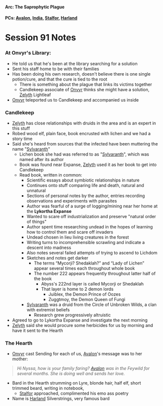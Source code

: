 #### Arc: The Saprophytic Plague
#### PCs: [Avalon](PCs/Current/Avalon.md), [India](PCs/Current/India.md), [Stalfor](PCs/Current/Stalfor.md), [Harland](PCs/Current/Harland.md)

# Session 91 Notes
### At Onvyr's Library:
- He told us that he's been at the library searching for a solution
- Sent his staff home to be with their families
- Has been doing his own research, doesn't believe there is one single potion/cure, and that the cure is tied to the root
	- There is something about the plague that links its victims together
	- Candlekeep associate of [Onvyr](NPCs/Living/Onvyr.md) thinks she might have a solution, [Zelyth](Zelyth.md) Lightleaf
- [Onvyr](NPCs/Living/Onvyr.md) teleported us to Candlekeep and accompanied us inside

### Candlekeep
- [Zelyth](Zelyth.md) has close relationships with druids in the area and is an expert in this stuff
- Robed wood elf, plain face, book encrusted with lichen and we had a story time
- Said she's heard from sources that the infected have been muttering the name "[Sylvaranth](NPCs/Deceased/Aerryn.md)"
	- Lichen book she had was referred to as "[Sylvaranth](NPCs/Deceased/Aerryn.md)", which was named after its author
	- Book was found near Expanse, [Zelyth](Zelyth.md) used it as her book to get into Candlekeep
	- Read book, written in common:
		- Scientific essays about symbiotic relationships in nature
		- Continues onto stuff comparing life and death, natural and unnatural
		- Sections of personal notes by the author, entries recording observations and experiments with parasites
		- Author was fearful of a surge of logging/mining near her home at the **Lykortha Expanse**
		- Wanted to scare off industrialization and preserve "natural order of things"
		- Author spent time researching undead in the hopes of learning how to control them and scare off invaders
		- Undead chosen in lieu living creatures in the forest
		- Writing turns to incomprehensible scrawling and indicate a descent into madness
		- Also notes several failed attempts of trying to ascend to Lichdom
		- Sketches and notes get darker 
			- The terms “Mycorji? Shedaklah?” and “Lady of Lichen” appear several times each throughout whole book
			- The number 222 appears frequently throughout latter half of the book
				- Abyss's 222nd layer is called Mycorji or Shedaklah
				- That layer is home to 2 demon lords
					- Juiblex, the Demon Prince of Oozes
					- Zuggtmoy, the Demon Queen of Fungi
		- [Sylvaranth](NPCs/Deceased/Aerryn.md) was a druid from the Circle of Unbroken Wilds, a clan with extremist beliefs
			- Research grew progressively altruistic
- Agreed to go to Lykortha Expanse and investigate the next morning
- [Zelyth](Zelyth.md) said she would procure some herbicides for us by morning and have it sent to the Hearth

### The Hearth
- [Onvyr](NPCs/Living/Onvyr.md) cast Sending for each of us, [Avalon](PCs/Current/Avalon.md)'s message was to her mother:
> *Hi Nyssa, how is your family faring? [Avalon](PCs/Current/Avalon.md) was in the Feywild for several months. She is doing well and sends her love.*
- Bard in the Hearth strumming on Lyre, blonde hair, half elf, short trimmed beard, writing in notebook,
	- [Stalfor](PCs/Current/Stalfor.md) approached, complimented his emo ass poetry
- Name is [Harland](PCs/Current/Harland.md) Silverstrings, very famous bard